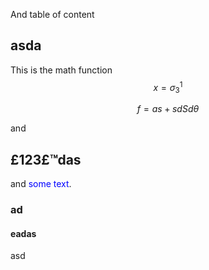 

And table of content



## asda

This is the math function $$x = \sigma ^1_3$$


$$
f = as + sd Sd \theta
$$




and 





## £123£™das



and <span style="color:blue">some text</span>.





### ad

#### eadas



asd













